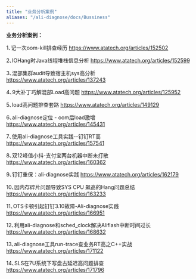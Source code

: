 ```yaml
---
title: "业务分析案例"
aliases: "/ali-diagnose/docs/Bussiness"
---
```



**业务分析案例：**

1､记一次oom-kill排查经历
https://www.atatech.org/articles/152502

2､IOHang时Java线程堆栈信息分析
https://www.atatech.org/articles/152599

3､混部集群audit导致宿主机sys高分析
https://www.atatech.org/articles/137243

4､9大补丁巧解混部Load高问题
https://www.atatech.org/articles/125952

5､load高问题排查套路
https://www.atatech.org/articles/149129

6､ali-diagnose定位 - oom后load激增
https://www.atatech.org/articles/145431

7､使用ali-diagnose工具实践--钉钉RT高
https://www.atatech.org/articles/157541

8､双12峰值小抖-支付宝两台机器中断未打散
https://www.atatech.org/articles/160362

9､钉钉重保：ali-diagnose实践
https://www.atatech.org/articles/162179

10､因内存碎片问题导致SYS CPU 飙高的Hang问题总结
https://www.atatech.org/articles/163233

11､OTS卡顿引起钉钉3.10故障-Ali-diagnose实践
https://www.atatech.org/articles/166951

12､利用ali-diagnose和sched_clock解决Aliflash中断时间过长
https://www.atatech.org/articles/168632

13､ali-diagnose工具run-trace查业务RT高之C++实战
https://www.atatech.org/articles/171122

14､SLS在7U系统下写盘古延迟高问题排查
https://www.atatech.org/articles/171796
